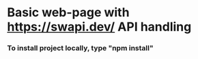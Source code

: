# Basic web-page with https://swapi.dev/ API handling

### To install project locally, type "npm install"

